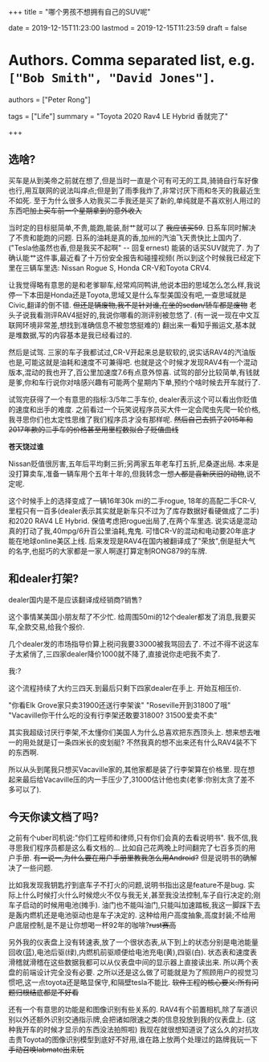+++
title = "哪个男孩不想拥有自己的SUV呢"

date = 2019-12-15T11:23:00
lastmod = 2019-12-15T11:23:59
draft = false

# Authors. Comma separated list, e.g. `["Bob Smith", "David Jones"]`.
authors = ["Peter Rong"]

tags = ["Life"]
summary = "Toyota 2020 Rav4 LE Hybrid 香就完了"

+++

## 选啥?

买车是从到美帝之前就在想了,但是当时一直是个可有可无的工具,骑骑自行车好像也行,用互联网的说法叫痒点;但是到了雨季我炸了,非常讨厌下雨和冬天的我最近生不如死.
至于为什么很多人劝我买二手我还是买了新的,单纯就是不喜欢别人用过的东西吧~~加上买车前一个星期拿到的意外收入~~

当时定的目标挺简单,不贵,能跑,能装,耐艹就可以了 ~~我应该买59~~.
日系车同时解决了不贵和能跑的问题.
日系的油耗是真的香,加州的汽油飞天贵快比上国内了.
("Tesla他虽然也香,但是我买不起啊" -- 回复ernest)
能装的话买SUV就完了.
为了确认能艹这件事,最近看了十万份安全报告和碰撞视频(
所以到这个时候我已经定下里在三辆车里选: Nissan Rogue S, Honda CR-V和Toyota CRV4.

让我觉得略有意思的是和老爹聊车,经常鸡同鸭讲,他说本田的思域怎么怎么样,我说停一下本田是Honda还是Toyota,思域又是什么车型美国没有吧,一查思域就是Civic,翻译的倒不错.
~~但还是辆废物,我不是针对谁,在坐的sedan/轿车都是废物~~
老头子说我看测评RAV4挺好的,我说你哪看的测评别被忽悠了.
(有一说一现在中文互联网环境非常差,想找到准确信息不被忽悠挺难的)
翻出来一看知乎搬运文,基本就是堆数据,写的内容基本是我已经看过的.

然后是试驾.
三家的车子我都试过,CR-V开起来总是软软的,说实话RAV4的汽油版也是,可能这就是油耗和速度不可兼得吧.
也就是这个时候才发现RAV4有一个混动版本,混动的我也开了,百公里加速度7.6有点意外惊喜.
试驾的部分比较简单,有钱就是爹,你和车行说你对啥感兴趣有可能两个星期内下单,预约个啥时候去开车就行了.

试驾完获得了一个有意思的指标:3/5年二手车价, dealer表示这个可以看出你贬值的速度和出手的难度.
之前看过一个玩笑说程序员买大件一定会爬虫先爬一轮价格,我寻思你们也太定性思维了我们程序员才没有那样呢.
~~然后自己去抓了2015年和2017年款的二手车的价格甚至用里程数拟合了贬值曲线~~

**苍天饶过谁**

Nissan贬值很厉害,五年后平均剩三折;另两家五年老车打五折,尼桑遂出局.
本来是没打算卖车,准备一辆车用个五年十年的,但我转念一想~~人都是喜新厌旧的动物~~,说不定呢.

这个时候手上的选择变成了一辆16年30k mi的二手rogue, 18年的高配二手CR-V,里程只有一百多(dealer表示其实就是新车只不过为了库存数据好看硬做成了二手)和2020 RAV4 LE Hybrid.
保值考虑把rogue出局了,在两个车里选.
说实话是混动真的打动了我,40mpg/6升百公里油耗,鬼鬼.
可惜CR-V的混动和电动要20年底才能在地球online美区上线.
后来发现是RAV4在国内被翻译成了"荣放",倒是挺大气的名字,也挺巧的大家都是一家人啊遂打算定制RONG879的车牌.

## 和dealer打架?

dealer国内是不是应该翻译成经销商?销售?

这个事情某美国小朋友帮了不少忙.
给周围50mi的12个dealer都发了消息,我要买车,全款交易,给我个报价.

几个dealer发的市场指导价算上税问我要33000被我骂回去了.
不过不得不说这车子太紧俏了,三四家dealer降价1000就不降了,直接说你走吧我不卖了.

我:?

这个流程持续了大约三四天.到最后只剩下四家dealer在手上.
开始互相压价.

"你看Elk Grove家只卖31900还送行李架诶"
"Roseville开到31800了哦"  
"Vacaville你干什么吃的没有行李架还敢要31800? 31500爱卖不卖"  

其实我超级讨厌行李架,不太懂你们美国人为什么总喜欢把东西顶头上.
想来想去唯一的用处就是订一条四米长的皮划艇?
不然我真的想不出来还有什么RAV4装不下的东西啊.

所以从头到尾我只想买Vacaville家的,其他家都是装了行李架算在价格里.
现在想起来最后给Vacaville压的内一手压少了,31000估计他也卖(老爹:你别太贪了差不多可以了).

## 今天你读文档了吗?

之前有个uber司机说:"你们工程师和律师,只有你们会真的去看说明书".
我不信,我寻思我们程序员都是这么看文档的...
比如自己花两晚上时间翻完了七百多页的用户手册.
~~有一说一,为什么要在用户手册里教我怎么用Android?~~
但是说明书的确解决了一些问题.

比如我发现我钥匙拧到底车子不打火的问题,说明书指出这是feature不是bug.
实际上什么时候打火什么时候熄火不仅与我无关,甚至我没法控制,车子自行决定的;刚车子启动的时候用电池(摊手).
油门也不能叫油门,只能叫加速踏板,我这一脚踩下去是轰内燃机还是电池驱动也是车子决定的.
这种给用户高度抽象,高度封装;不给用户底层控制,是不是让你想喝一杯92年的咖啡?~~rust赛高~~

另外我的仪表盘上没有转速表,放了一个很状态表,从下到上的状态分别是电池能量回收(蓝),电池后驱(绿),内燃机前驱顺便给电池充电(黄),四驱(白).
状态表和速度表滑稽就滑稽在这些数据我都可以从仪表盘中间的显示器上直接读出来.
所以两个表盘的前端设计完全没有必要.
之所以还是这么做了可能就是为了照顾用户的视觉习惯吧,这一点toyota还是略显保守,和隔壁tesla不能比.
~~软件工程的核心要义:所有问题归根结底都是不好看~~

还有一个有意思的功能是和图像识别有些关系的.
RAV4有个前置相机,除了车道识别以外还额外识别交通指示牌,会把诸如限速之类的信息投放到我的仪表盘上.
(这种我开车的时候才显示的东西没法拍照啦)
我现在就很想知道说了这么久的对抗攻击贵Toyota的图像识别模型到底好不好用,谁在路上放两个处理过的路牌我玩一下
~~手动召唤labmate出来玩~~
